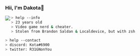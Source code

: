 ### Hii, I'm Dakota👋<br/>

<a href="https://discord.com/users/905272587674853376">
  <img src="[https://cdn.discordapp.com/attachments/1025324464851922945/1026509688105340988/48-485903_alice-in-wonderland-mushroom-png-clip-art-royalty.jpg](https://media.discordapp.net/attachments/1025324464851922945/1026510510323155084/GIFs_5.gif)" align="left" />
</a>

````zsh
> help --info
> 23 years old
> Video game nerd & cheater.
> Stolen from Brandon Saldan & Localdevice, but with zsh
````

````zsh
> help --contact
> discord: Kota#6900
> twitter: R31GNonYou
````
